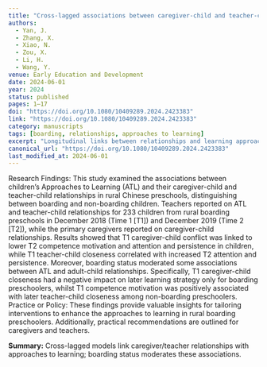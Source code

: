 ```yaml
---
title: "Cross-lagged associations between caregiver-child and teacher-child relationships and approaches to learning in rural preschoolers: The moderating role of boarding status"
authors:
  - Yan, J.
  - Zhang, X.
  - Xiao, N.
  - Zou, X.
  - Li, H.
  - Wang, Y.
venue: Early Education and Development
date: 2024-06-01
year: 2024
status: published
pages: 1–17
doi: "https://doi.org/10.1080/10409289.2024.2423383"
link: "https://doi.org/10.1080/10409289.2024.2423383"
category: manuscripts
tags: [boarding, relationships, approaches to learning]
excerpt: "Longitudinal links between relationships and learning approaches moderated by boarding."
canonical_url: "https://doi.org/10.1080/10409289.2024.2423383"
last_modified_at: 2024-06-01
---
```


Research Findings: This study examined the associations between children’s Approaches to Learning (ATL) and their caregiver-child and teacher-child relationships in rural Chinese preschools, distinguishing between boarding and non-boarding children. Teachers reported on ATL and teacher-child relationships for 233 children from rural boarding preschools in December 2018 (Time 1 [T1]) and December 2019 (Time 2 [T2]), while the primary caregivers reported on caregiver-child relationships. Results showed that T1 caregiver-child conflict was linked to lower T2 competence motivation and attention and persistence in children, while T1 teacher-child closeness correlated with increased T2 attention and persistence. Moreover, boarding status moderated some associations between ATL and adult-child relationships. Specifically, T1 caregiver-child closeness had a negative impact on later learning strategy only for boarding preschoolers, whilst T1 competence motivation was positively associated with later teacher-child closeness among non-boarding preschoolers. Practice or Policy: These findings provide valuable insights for tailoring interventions to enhance the approaches to learning in rural boarding preschoolers. Additionally, practical recommendations are outlined for caregivers and teachers.

**Summary:** Cross-lagged models link caregiver/teacher relationships with approaches to learning; boarding status moderates these associations.

